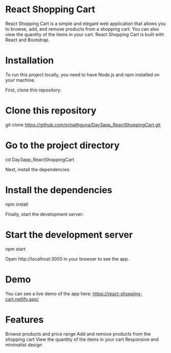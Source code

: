 # React Shopping Cart
React Shopping Cart is a simple and elegant web application that allows you to browse, add, and remove products from a shopping cart. You can also view the quantity of the items in your cart. React Shopping Cart is built with React and Bootstrap.

# Installation
To run this project locally, you need to have Node.js and npm installed on your machine.

First, clone this repository:

# Clone this repository
git clone https://github.com/srinathguna/Day3app_ReactShoppingCart.git

# Go to the project directory
cd Day3app_ReactShoppingCart

Next, install the dependencies:

# Install the dependencies
npm install

Finally, start the development server:

# Start the development server
npm start

Open http://localhost:3000 in your browser to see the app.

# Demo
You can see a live demo of the app here: https://react-shopping-cart.netlify.app/

# Features
Browse products and price range
Add and remove products from the shopping cart
View the quantity of the items in your cart
Responsive and minimalist design